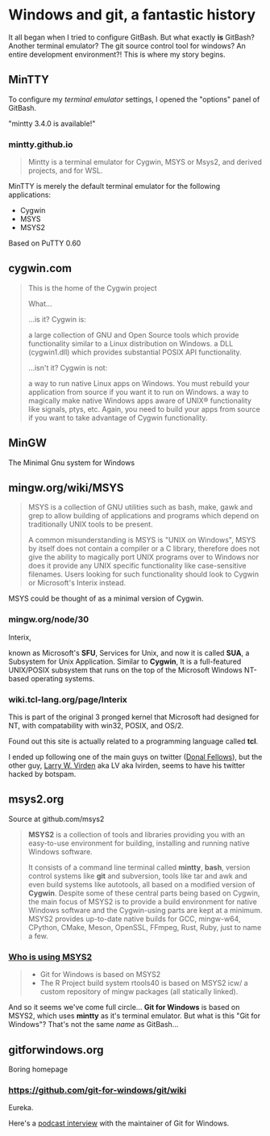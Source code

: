 # Windows and git, a fantastic history

It all began when I tried to configure GitBash.  But what exactly **is** GitBash?  Another terminal emulator?  The git source control tool for windows?  An entire development environment?!  This is where my story begins.

## MinTTY

To configure my _terminal emulator_ settings, I opened the "options" panel of GitBash.

"mintty 3.4.0 is available!"

### mintty.github.io

> Mintty is a terminal emulator for Cygwin, MSYS or Msys2, and derived projects, and for WSL.


MinTTY is merely the default terminal emulator for the following applications:

* Cygwin
* MSYS
* MSYS2

Based on PuTTY 0.60

## cygwin.com

> This is the home of the Cygwin project
>
> What...
>
> ...is it?
> Cygwin is:
>
> a large collection of GNU and Open Source tools which provide functionality similar to a Linux distribution on Windows.
> a DLL (cygwin1.dll) which provides substantial POSIX API functionality.
>
> ...isn't it?
> Cygwin is not:
> 
> a way to run native Linux apps on Windows. You must rebuild your application from source if you want it to run on Windows.
> a way to magically make native Windows apps aware of UNIX® functionality like signals, ptys, etc. Again, you need to build your apps from source if you want to take advantage of Cygwin functionality.

## MinGW

The Minimal Gnu system for Windows

## mingw.org/wiki/MSYS

> MSYS is a collection of GNU utilities such as bash, make, gawk and grep to allow building of applications and programs which depend on traditionally UNIX tools to be present.
>
> A common misunderstanding is MSYS is "UNIX on Windows", MSYS by itself does not contain a compiler or a C library, therefore does not give the ability to magically port UNIX programs over to Windows nor does it provide any UNIX specific functionality like case-sensitive filenames. Users looking for such functionality should look to Cygwin or Microsoft's Interix instead.

MSYS could be thought of as a minimal version of Cygwin.

### mingw.org/node/30

Interix,

known as Microsoft's **SFU**, Services for Unix, and now it is called **SUA**, a Subsystem for Unix Application. Similar to **Cygwin**, It is a full-featured UNIX/POSIX subsystem that runs on the top of the Microsoft Windows NT-based operating systems.

### wiki.tcl-lang.org/page/Interix

This is part of the original 3 pronged kernel that Microsoft had designed for NT, with compatability with win32, POSIX, and OS/2.

Found out this site is actually related to a programming language called **tcl**.

I ended up following one of the main guys on twitter ([Donal Fellows](twitter.com/donalfellows)), but the other guy, [Larry W. Virden](https://wiki.tcl-lang.org/page/Larry+Virden) aka LV aka lvirden, seems to have his twitter hacked by botspam.

## msys2.org

Source at github.com/msys2

> **MSYS2** is a collection of tools and libraries providing you with an easy-to-use environment for building, installing and running native Windows software.
>
> It consists of a command line terminal called **mintty**, **bash**, version control systems like **git** and subversion, tools like tar and awk and even build systems like autotools, all based on a modified version of **Cygwin**. Despite some of these central parts being based on Cygwin, the main focus of MSYS2 is to provide a build environment for native Windows software and the Cygwin-using parts are kept at a minimum. MSYS2 provides up-to-date native builds for GCC, mingw-w64, CPython, CMake, Meson, OpenSSL, FFmpeg, Rust, Ruby, just to name a few.

### [Who is using MSYS2](https://www.msys2.org/docs/who-is-using-msys2/)

> * Git for Windows is based on MSYS2
> * The R Project build system rtools40 is based on MSYS2 icw/ a custom repository of mingw packages (all statically linked).

And so it seems we've come full circle... **Git for Windows** is based on MSYS2, which uses **mintty** as it's terminal emulator.  But what is this "Git for Windows"?  That's not the same _name_ as GitBash...

## gitforwindows.org

Boring homepage

### https://github.com/git-for-windows/git/wiki

Eureka.

> 

Here's a [podcast interview](https://www.allthingsgit.com/episodes/git_for_windows_with_johannes_schindelin.html) with the maintainer of Git for Windows.


